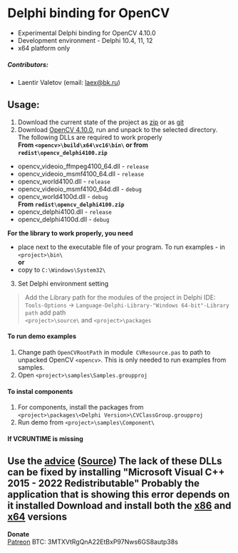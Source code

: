 # Delphi binding for OpenCV
* Experimental Delphi binding for OpenCV 4.10.0
* Development environment - Delphi 10.4, 11, 12
* x64 platform only
##### Contributors:
* Laentir Valetov (email: laex@bk.ru)
## Usage:
1. Download the current state of the project as [zip][1] or as [git][2]
2. Download [OpenCV 4.10.0][3], run and unpack to the selected directory.<br>
The following DLLs are required to work properly<br>
__From `<opencv>\build\x64\vc16\bin\` or from `redist\opencv_delphi4100.zip`__
* opencv_videoio_ffmpeg4100_64.dll - `release`<br>
* opencv_videoio_msmf4100_64.dll   - `release`<br>
* opencv_world4100.dll             - `release`<br>
* opencv_videoio_msmf4100_64d.dll  - `debug`<br>
* opencv_world4100d.dll            - `debug`<br>
**From `redist\opencv_delphi4100.zip`**
* opencv_delphi4100.dll - `release`<br>
* opencv_delphi4100d.dll - `debug`<br>

__For the library to work properly, you need__
- place next to the executable file of your program. To run examples - in `<project>\bin\`<br>
**or**
- copy to `C:\Windows\System32\`

3. Set Delphi environment setting
> Add the Library path for the modules of the project in Delphi IDE:<br>
`Tools-Options` -> `Language-Delphi-Library-"Windows 64-bit"-Library path` add path<br>`<project>\source\` and `<project>\packages`
#### To run demo examples ####
1. Change path `OpenCVRootPath` in module` CVResource.pas` to path to unpacked OpenCV `<opencv>`. This is only needed to run examples from samples.
2. Open `<project>\samples\Samples.groupproj`
#### To instal components ####
1. For components, install the packages from<br>
`<project>\packages\<Delphi Version>\CVClassGroup.groupproj`
2. Run demo from `<project>\samples\Component\`
#### If VCRUNTIME is missing ####
Use the [advice](https://answers.microsoft.com/en-us/windows/forum/all/vcruntime140dll-and-msvcp140dll-missing-in-windows/caf454d1-49f4-4d2b-b74a-c83fb7c38625) ([Source](https://docs.microsoft.com/en-us/cpp/windows/latest-supported-vc-redist))
The lack of these DLLs can be fixed by installing "Microsoft Visual C++ 2015 - 2022 Redistributable"
Probably the application that is showing this error depends on it installed
Download and install both the [x86](https://aka.ms/vs/17/release/vc_redist.x86.exe) and [x64](https://aka.ms/vs/17/release/vc_redist.x64.exe) versions
---------------------------
**Donate**<br>
[Patreon](https://patreon.com/laentir)
BTC: 3MTXVtRgQnA22EtBxP97Nws6GS8autp38s

[1]: https://github.com/Laex/Delphi-OpenCV-Class/archive/refs/heads/main.zip
[2]: https://github.com/Laex/Delphi-OpenCV-Class.git
[3]: https://opencv.org/releases/
